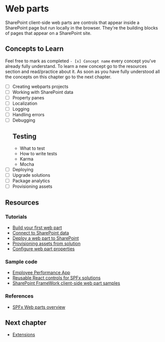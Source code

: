 # Web parts
SharePoint client-side web parts are controls that appear inside a SharePoint page but run locally in the browser. They're the building blocks of pages that appear on a SharePoint site.

## Concepts to Learn
Feel free to mark as completed `- [x] Concept name` every concept you've already fully understand. To learn a new concept go to the resources section and read/practice about it. As soon as you have fully understood all the concepts on this chapter go to the next chapter.

  - [ ] Creating webparts projects
  - [ ] Working with SharePoint data
  - [ ] Property panes
  - [ ] Localization
  - [ ] Logging
  - [ ] Handling errors
  - [ ] Debugging
    ## Testing
    * What to test
    * How to write tests
    * Karma
    * Mocha
  - [ ] Deploying
  - [ ] Upgrade solutions
  - [ ] Package analytics
  - [ ] Provisioning assets

## Resources

### Tutorials
  * [Build your first web part](https://docs.microsoft.com/en-us/sharepoint/dev/spfx/web-parts/get-started/build-a-hello-world-web-part)
  * [Connect to SharePoint data](https://docs.microsoft.com/en-us/sharepoint/dev/spfx/web-parts/get-started/connect-to-sharepoint)
  * [Deploy a web part to SharePoint](https://docs.microsoft.com/en-us/sharepoint/dev/spfx/web-parts/get-started/serve-your-web-part-in-a-sharepoint-page)
  * [Provisioning assets from solution](https://docs.microsoft.com/en-us/sharepoint/dev/spfx/web-parts/get-started/provision-sp-assets-from-package)
  * [Configure web part properties](https://docs.microsoft.com/en-us/sharepoint/dev/spfx/web-parts/basics/integrate-with-property-pane)

### Sample code
  * [Employee Performance App](https://github.com/agzertuche/SPFx/tree/master/EmployeePerformanceApp)
  * [Reusable React controls for SPFx solutions](https://github.com/SharePoint/sp-dev-fx-controls-react)
  * [SharePoint FrameWork client-side web part samples](https://github.com/SharePoint/sp-dev-fx-webparts/tree/master/samples)

### References
  * [SPFx Web parts overview](https://docs.microsoft.com/en-us/sharepoint/dev/spfx/web-parts/overview-client-side-web-parts)

## Next chapter
  * [Extensions](./extensions.md)